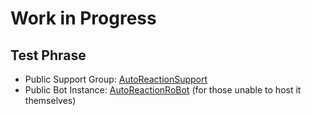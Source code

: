 # Work in Progress

## Test Phrase  
- Public Support Group: [AutoReactionSupport](https://t.me/AutoReactionSupport)  
- Public Bot Instance: [AutoReactionRoBot](https://t.me/AutoReactionRoBot) (for those unable to host it themselves)